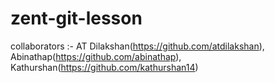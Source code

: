 # zent-git-lesson
collaborators :- AT Dilakshan(https://github.com/atdilakshan), Abinathap(https://github.com/abinathap), Kathurshan(https://github.com/kathurshan14)
